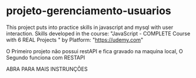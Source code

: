 # projeto-gerenciamento-usuarios
This project puts into practice skills in javascript and mysql with user interaction. Skills developed in the course: "JavaScript - COMPLETE Course with 6 REAL Projects " by Platform: "https://udemy.com" 


O Primeiro projeto não possui restAPI e fica gravado na maquina local,
O Segundo funciona com RESTAPI

ABRA PARA MAIS INSTRUNÇÕES
